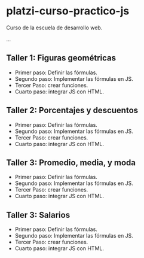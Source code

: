 # platzi-curso-practico-js
Curso de la escuela de desarrollo web.


...

## Taller 1: Figuras geométricas

- Primer paso: Definir las fórmulas.
- Segundo paso: Implementar las fórmulas en JS.
- Tercer Paso: crear funciones.
- Cuarto paso: integrar JS con HTML.


## Taller 2: Porcentajes y descuentos

- Primer paso: Definir las fórmulas.
- Segundo paso: Implementar las fórmulas en JS.
- Tercer Paso: crear funciones.
- Cuarto paso: integrar JS con HTML.


## Taller 3: Promedio, media, y moda

- Primer paso: Definir las fórmulas.
- Segundo paso: Implementar las fórmulas en JS.
- Tercer Paso: crear funciones.
- Cuarto paso: integrar JS con HTML.

## Taller 3: Salarios

- Primer paso: Definir las fórmulas.
- Segundo paso: Implementar las fórmulas en JS.
- Tercer Paso: crear funciones.
- Cuarto paso: integrar JS con HTML.